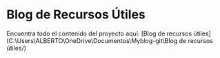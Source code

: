 # Blog de Recursos Útiles
Encuentra todo el contenido del proyecto aquí: [Blog de recursos útiles](C:\Users\ALBERTO\OneDrive\Documentos\Myblog-git\Blog de recursos útiles/)
